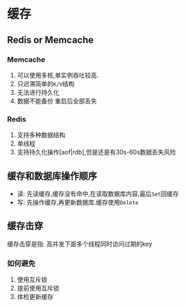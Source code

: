 # 缓存
## Redis or Memcache
### Memcache
1. 可以使用多核,单实例吞吐较高.
2. 只迟滞简单的`K/V`结构
3. 无法进行持久化
4. 数据不能备份 重启后全部丢失
### Redis
1. 支持多种数据结构
2. 单线程
3. 支持持久化操作[aof|rdb],但是还是有30s-60s数据丢失风险

## 缓存和数据库操作顺序
* 读: 先读缓存,缓存没有命中,在读取数据库内容,最后`Set`回缓存
* 写: 先操作缓存,再更新数据库.缓存使用`Delete`
## 缓存击穿
缓存击穿是指: 高并发下面多个线程同时访问过期的key
### 如何避免
1. 使用互斥锁
2. 提前使用互斥锁
3. 体检更新缓存